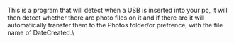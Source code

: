 This is a program that will detect when a USB is inserted into your pc, it will then detect whether there are photo files on it and if there are it will automatically transfer them to the Photos folder/or prefrence, with the file name of DateCreated.\

